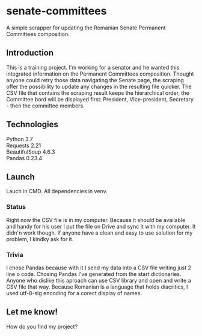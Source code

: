 # senate-committees
A simple scrapper for updating the Romanian Senate Permanent Committees composition.
## Introduction
This is a training project. I'm working for a senator and he wanted this integrated information on the Permanent Committees composition. Thought anyone could retry those data navigating the Senate page, the scraping offer the possibility to update any changes in the resulting file quicker. 
The CSV file that contains the scraping result keeps the hierarchical order, the Committee bord will be displayed first: President, Vice-president, Secretary - then the committee members. 
## Technologies
Python 3.7\
Requests 2.21\
BeautifulSoup 4.6.3\
Pandas 0.23.4
## Launch
Lauch in CMD. All dependencies in venv.
### Status
Right now the CSV file is in my computer. Because it should be available and handy for his user I put the file on Drive and sync it with my computer. It didn'n work though. 
If anyone have a clean and easy to use solution for my problem, I kindky ask for it.
### Trivia
I chose Pandas because with it I send my data into a CSV file writing just 2 line o code. Chosing Pandas I've generated from the start dictionaries. Anyone who dislike this aproach can use CSV library and open and write a CSV file that way.
Because Romanian is a language that holds diacritics, I used utf-8-sig encoding for a corect display of names.
## Let me know!
How do you find my project? 





